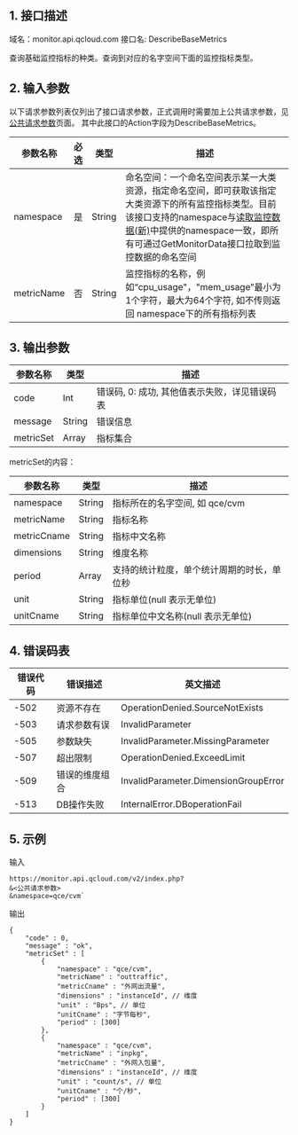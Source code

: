 ## 1. 接口描述

域名：monitor.api.qcloud.com
接口名: DescribeBaseMetrics

查询基础监控指标的种类。查询到对应的名字空间下面的监控指标类型。

 

## 2. 输入参数

以下请求参数列表仅列出了接口请求参数，正式调用时需要加上公共请求参数，见[公共请求参数](https://intl.cloud.tencent.com/doc/api/405/%E5%85%AC%E5%85%B1%E8%AF%B7%E6%B1%82%E5%8F%82%E6%95%B0)页面。
其中此接口的Action字段为DescribeBaseMetrics。

| 参数名称       | 必选   | 类型     | 描述                                       |
| ---------- | ---- | ------ | ---------------------------------------- |
| namespace  | 是    | String | 命名空间：一个命名空间表示某一大类资源，指定命名空间，即可获取该指定大类资源下的所有监控指标类型。目前该接口支持的namespace与[读取监控数据(新)](https://intl.cloud.tencent.com/document/api/248/4667)中提供的namespace一致，即所有可通过GetMonitorData接口拉取到监控数据的命名空间 |
| metricName | 否    | String | 监控指标的名称，例如“cpu_usage"，"mem_usage”最小为1个字符，最大为64个字符, 如不传则返回 namespace下的所有指标列表 |

 

## 3. 输出参数

| 参数名称      | 类型     | 描述                         |
| --------- | ------ | -------------------------- |
| code      | Int    | 错误码, 0: 成功, 其他值表示失败，详见错误码表 |
| message   | String | 错误信息                       |
| metricSet | Array  | 指标集合                       |



metricSet的内容：

| 参数名称        | 类型     | 描述                    |
| ----------- | ------ | --------------------- |
| namespace   | String | 指标所在的名字空间, 如 qce/cvm  |
| metricName  | String | 指标名称                  |
| metricCname | String | 指标中文名称                |
| dimensions  | String | 维度名称                  |
| period      | Array  | 支持的统计粒度，单个统计周期的时长，单位秒 |
| unit        | String | 指标单位(null 表示无单位)      |
| unitCname   | String | 指标单位中文名称(null 表示无单位)  |



## 4. 错误码表

| 错误代码 | 错误描述    | 英文描述                                 |
| ---- | ------- | ------------------------------------ |
| -502 | 资源不存在   | OperationDenied.SourceNotExists      |
| -503 | 请求参数有误  | InvalidParameter                     |
| -505 | 参数缺失    | InvalidParameter.MissingParameter    |
| -507 | 超出限制    | OperationDenied.ExceedLimit          |
| -509 | 错误的维度组合 | InvalidParameter.DimensionGroupError |
| -513 | DB操作失败  | InternalError.DBoperationFail        |



## 5. 示例

输入

```
https://monitor.api.qcloud.com/v2/index.php?
&<公共请求参数>
&namespace=qce/cvm`
```

输出

```
{
    "code" : 0,
    "message" : "ok",
    "metricSet" : [
        {
            "namespace" : "qce/cvm",
            "metricName" : "outtraffic",
            "metricCname" : "外网出流量",
            "dimensions" : "instanceId", // 维度
            "unit" : "Bps", // 单位
            "unitCname" : "字节每秒",
            "period" : [300]
        },
        {
            "namespace" : "qce/cvm",
            "metricName" : "inpkg",
            "metricCname" : "外网入包量",
            "dimensions" : "instanceId", // 维度
            "unit" : "count/s", // 单位
            "unitCname" : "个/秒",
            "period" : [300]
        }
    ]
}
```

